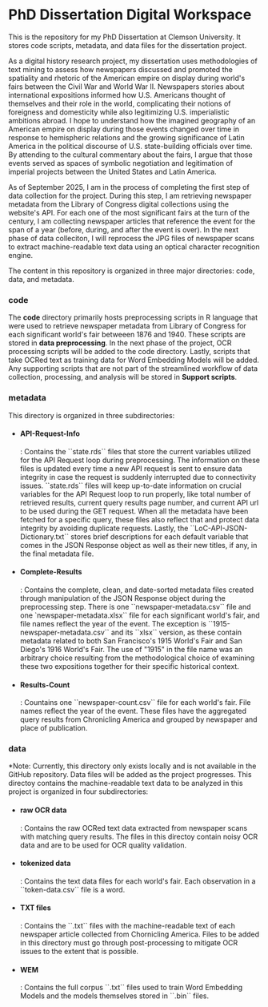 # PhD Dissertation Digital Workspace

This is the repository for my PhD Dissertation at Clemson University. It stores code scripts, metadata, and data files for the dissertation project. 

As a digital history research project, my dissertation uses methodologies of text mining to assess how newspapers discussed and promoted the spatiality and rhetoric of the American empire on display during world's fairs between the Civil War and World War II. Newspapers stories about international expositions informed how U.S. Americans thought of themselves and their role in the world, complicating their notions of foreigness and domesticity while also legitimizing U.S. imperialistic ambitions abroad. I hope to understand how the imagined geography of an American empire on display during those events changed over time in response to hemispheric relations and the growing significance of Latin America in the political discourse of U.S. state-building officials over time. By attending to the cultural commentary about the fairs, I argue that those events served as spaces of symbolic negotiation and legitimation of imperial projects between the United States and Latin America.

As of September 2025, I am in the process of completing the first step of data collection for the project. During this step, I am retrieving newspaper metadata from the Library of Congress digital collections using the website's API. For each one of the most significant fairs at the turn of the century, I am collecting newspaper articles that reference the event for the span of a year (before, during, and after the event is over). In the next phase of data colleciton, I will reprocess the JPG files of newspaper scans to extract machine-readable text data using an optical character recognition engine.

The content in this repository is organized in three major directories: code, data, and metadata. 

<h3>code</h3>
The <b>code</b> directory primarily hosts preprocessing scripts in R language that were used to retrieve newspaper metadata from Library of Congress for each significant world's fair betweeen 1876 and 1940. These scripts are stored in <b>data preprocessing</b>. In the next phase of the project, OCR processing scripts will be added to the code directory. Lastly, scripts that take OCRed text as training data for Word Embedding Models will be added. Any supporting scripts that are not part of the streamlined workflow of data collection, processing, and analysis will be stored in <b>Support scripts</b>.


<h3>metadata</h3>
This directory is organized in three subdirectories:

- <h4>API-Request-Info</h4>: Contains the ``state.rds`` files that store the current variables utilized for the API Request loop during preprocessing. The information on these files is updated every time a new API request is sent to ensure data integrity in case the request is suddenly interrupted due to connectivity issues. ``state.rds`` files will keep up-to-date information on crucial variables for the API Request loop to run properly, like total number of retrieved results, current query results page number, and current API url to be used during the GET request. When all the metadata have been fetched for a specific query, these files also reflect that and protect data integrity by avoiding duplicate requests. Lastly, the ``LoC-API-JSON-Dictionary.txt`` stores brief descriptions for each default variable that comes in the JSON Response object as well as their new titles, if any, in the final metadata file.

- <h4>Complete-Results</h4>: Contains the complete, clean, and date-sorted metadata files created through manipulation of the JSON Response object during the preprocessing step. There is one ``newspaper-metadata.csv`` file and one `newspaper-metadata.xlsx`` file for each significant world's fair, and file names reflect the year of the event. The exception is ``1915-newspaper-metadata.csv`` and its ``xlsx`` version, as these contain metadata related to both San Francisco's 1915 World's Fair and San Diego's 1916 World's Fair. The use of "1915" in the file name was an arbitrary choice resulting from the methodological choice of examining these two expositions together for their specific historical context.

- <h4>Results-Count</h4>: Countains one ``newspaper-count.csv`` file for each world's fair. File names reflect the year of the event. These files have the aggregated query results from Chronicling America and grouped by newspaper and place of publication.


<h3>data</h3>
*Note: Currently, this directory only exists locally and is not available in the GitHub repository. Data files will be added as the project progresses.
This directoy contains the machine-readable text data to be analyzed in this project is organized in four subdirectories:

- <h4>raw OCR data</h4>: Contains the raw OCRed text data extracted from newspaper scans with matching query results. The files in this directoy contain noisy OCR data and are to be used for OCR quality validation.

- <h4>tokenized data</h4>: Contains the text data files for each world's fair. Each observation in a ``token-data.csv`` file is a word.

- <h4>TXT files</h4>: Contains the ``.txt`` files with the machine-readable text of each newspaper article collected from Chornicling America. Files to be added in this directory must go through post-processing to mitigate OCR issues to the extent that is possible.

- <h4>WEM</h4>: Contains the full corpus ``.txt`` files used to train Word Embedding Models and the models themselves stored in ``.bin`` files.
